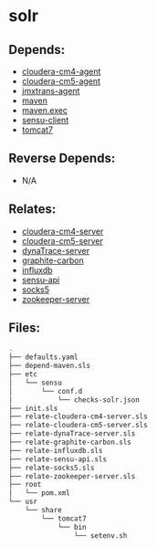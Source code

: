# solr

## Depends:

  -  [cloudera-cm4-agent](/salt/cloudera-cm4-agent)
  -  [cloudera-cm5-agent](/salt/cloudera-cm5-agent)
  -  [jmxtrans-agent](/salt/jmxtrans-agent)
  -  [maven](/salt/maven)
  -  [maven.exec](/salt/maven/exec.sls)
  -  [sensu-client](/salt/sensu-client)
  -  [tomcat7](/salt/tomcat7)

## Reverse Depends:

  -  N/A

## Relates:

  -  [cloudera-cm4-server](/salt/cloudera-cm4-server)
  -  [cloudera-cm5-server](/salt/cloudera-cm5-server)
  -  [dynaTrace-server](/salt/dynaTrace-server)
  -  [graphite-carbon](/salt/graphite-carbon)
  -  [influxdb](/salt/influxdb)
  -  [sensu-api](/salt/sensu-api)
  -  [socks5](/salt/socks5)
  -  [zookeeper-server](/salt/zookeeper-server)

## Files:

```bash
.
├── defaults.yaml
├── depend-maven.sls
├── etc
│   └── sensu
│       └── conf.d
│           └── checks-solr.json
├── init.sls
├── relate-cloudera-cm4-server.sls
├── relate-cloudera-cm5-server.sls
├── relate-dynaTrace-server.sls
├── relate-graphite-carbon.sls
├── relate-influxdb.sls
├── relate-sensu-api.sls
├── relate-socks5.sls
├── relate-zookeeper-server.sls
├── root
│   └── pom.xml
└── usr
    └── share
        └── tomcat7
            └── bin
                └── setenv.sh
```
